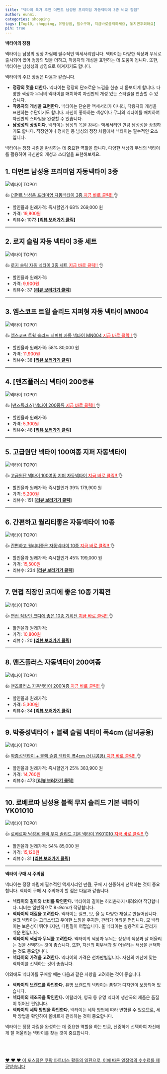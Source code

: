 ```yaml
---
title: "넥타이 특가 추천 더먼트 남성용 프리미엄 자동넥타이 3종 비교 장점"
author: eunmi.
categories: shopping
tags: [Top10, shopping, 유행상품, 필수구매, 지금바로클릭하세요, 놓치면후회해요]
pin: true
---
```

**넥타이의 장점**

넥타이는 남성의 정장 차림에 필수적인 액세서리입니다. 넥타이는 다양한 색상과 무늬로 출시되어 있어 정장의 멋을 더하고, 착용자의 개성을 표현하는 데 도움이 됩니다. 또한, 넥타이는 남성성의 상징으로 여겨지기도 합니다.

넥타이의 주요 장점은 다음과 같습니다.

* **정장의 멋을 더한다.** 넥타이는 정장의 단조로운 느낌을 한층 더 돋보이게 합니다. 다양한 색상과 무늬의 넥타이를 매치하여 자신만의 개성 있는 스타일을 연출할 수 있습니다.
* **착용자의 개성을 표현한다.** 넥타이는 단순한 액세서리가 아니라, 착용자의 개성을 표현하는 수단이기도 합니다. 자신이 좋아하는 색상이나 무늬의 넥타이를 매치하여 자신만의 스타일을 완성할 수 있습니다.
* **남성성의 상징이다.** 넥타이는 남성의 목을 감싸는 액세서리인 만큼 남성성을 상징하기도 합니다. 직장인이나 정치인 등 남성의 정장 차림에서 넥타이는 필수적인 요소입니다.

넥타이는 정장 차림을 완성하는 데 중요한 역할을 합니다. 다양한 색상과 무늬의 넥타이를 활용하여 자신만의 개성과 스타일을 표현해보세요.

   

## 1. 더먼트 남성용 프리미엄 자동넥타이 3종

![넥타이 TOP01](https://thumbnail6.coupangcdn.com/thumbnails/remote/230x230ex/image/vendor_inventory/0daf/35e18852a402bd2ba83d8acabd288c6a6fdeb9832ae9d6298c1526cf7506.jpg)


👍 [더먼트 남성용 프리미엄 자동넥타이 3종 <font color=red> 지금 바로 클릭!! </font> ](https://link.coupang.com/re/AFFSDP?lptag=AF3617701&subid=GithubCoopas&pageKey=7173168411&traceid=V0-153&itemId=18076184722&vendorItemId=85251503734) 👌 


- 할인율과 원래가격: 즉시할인가 68%  269,000   원
- 가격: <span style='color:red'>19,800원</span>
- 리뷰수: 1073  [**[리뷰 보러가기 클릭]**](https://link.coupang.com/re/AFFSDP?lptag=AF3617701&subid=GithubCoopas&pageKey=7173168411&traceid=V0-153&itemId=18076184722&vendorItemId=85251503734)

---


   

## 2. 로지 슬림 자동 넥타이 3종 세트

![넥타이 TOP01](https://thumbnail6.coupangcdn.com/thumbnails/remote/230x230ex/image/rs_quotation_api/hkho8c5w/8235932e83cd4fefa65bb732982c0c2c.jpg)


👍 [로지 슬림 자동 넥타이 3종 세트 <font color=red> 지금 바로 클릭!! </font> ](https://link.coupang.com/re/AFFSDP?lptag=AF3617701&subid=GithubCoopas&pageKey=6408249902&traceid=V0-153&itemId=13732102471&vendorItemId=81380306798) 👌 


- 할인율과 원래가격: 
- 가격: <span style='color:red'>9,900원</span>
- 리뷰수: 37  [**[리뷰 보러가기 클릭]**](https://link.coupang.com/re/AFFSDP?lptag=AF3617701&subid=GithubCoopas&pageKey=6408249902&traceid=V0-153&itemId=13732102471&vendorItemId=81380306798)

---


   

## 3. 엠스코프 트윌 솔리드 지퍼형 자동 넥타이 MN004

![넥타이 TOP01](https://thumbnail7.coupangcdn.com/thumbnails/remote/230x230ex/image/retail/images/3646375770216050-b0bd779a-68b2-4311-8316-2e9273a96658.jpg)


👍 [엠스코프 트윌 솔리드 지퍼형 자동 넥타이 MN004 <font color=red> 지금 바로 클릭!! </font> ](https://link.coupang.com/re/AFFSDP?lptag=AF3617701&subid=GithubCoopas&pageKey=1885514193&traceid=V0-153&itemId=3203943329&vendorItemId=71398938712) 👌 


- 할인율과 원래가격: 58%  80,000   원
- 가격: <span style='color:red'>11,900원</span>
- 리뷰수: 38  [**[리뷰 보러가기 클릭]**](https://link.coupang.com/re/AFFSDP?lptag=AF3617701&subid=GithubCoopas&pageKey=1885514193&traceid=V0-153&itemId=3203943329&vendorItemId=71398938712)

---


   

## 4. [맨즈플러스] 넥타이 200종류

![넥타이 TOP01](https://thumbnail6.coupangcdn.com/thumbnails/remote/230x230ex/image/vendor_inventory/83f7/81b56eb7b0879bf420d12ef9fa5ee2fba77e7b82e9c0853c7abfccbf34e3.jpg)


👍 [[맨즈플러스] 넥타이 200종류 <font color=red> 지금 바로 클릭!! </font> ](https://link.coupang.com/re/AFFSDP?lptag=AF3617701&subid=GithubCoopas&pageKey=104174161&traceid=V0-153&itemId=316080780&vendorItemId=3776363467) 👌 


- 할인율과 원래가격: 
- 가격: <span style='color:red'>5,300원</span>
- 리뷰수: 48  [**[리뷰 보러가기 클릭]**](https://link.coupang.com/re/AFFSDP?lptag=AF3617701&subid=GithubCoopas&pageKey=104174161&traceid=V0-153&itemId=316080780&vendorItemId=3776363467)

---


   

## 5. 고급원단 넥타이 100여종 지퍼 자동넥타이

![넥타이 TOP01](https://thumbnail9.coupangcdn.com/thumbnails/remote/230x230ex/image/vendor_inventory/d170/681b2cdd8856d87381f348f4c211517b0e825c437b8819c2e2bc2c05f5f3.jpg)


👍 [고급원단 넥타이 100여종 지퍼 자동넥타이 <font color=red> 지금 바로 클릭!! </font> ](https://link.coupang.com/re/AFFSDP?lptag=AF3617701&subid=GithubCoopas&pageKey=194555872&traceid=V0-153&itemId=558146938&vendorItemId=4466168451) 👌 


- 할인율과 원래가격: 즉시할인가 39%  179,900   원
- 가격: <span style='color:red'>5,200원</span>
- 리뷰수: 151  [**[리뷰 보러가기 클릭]**](https://link.coupang.com/re/AFFSDP?lptag=AF3617701&subid=GithubCoopas&pageKey=194555872&traceid=V0-153&itemId=558146938&vendorItemId=4466168451)

---


   

## 6. 간편하고 퀄리티좋은 자동넥타이 10종

![넥타이 TOP01](https://thumbnail7.coupangcdn.com/thumbnails/remote/230x230ex/image/vendor_inventory/b623/0a64bc6da14f5f783af3201a18b075799de8f33ccea330f9404e1c7203e8.jpg)


👍 [간편하고 퀄리티좋은 자동넥타이 10종 <font color=red> 지금 바로 클릭!! </font> ](https://link.coupang.com/re/AFFSDP?lptag=AF3617701&subid=GithubCoopas&pageKey=5286286981&traceid=V0-153&itemId=7585708611&vendorItemId=74876224609) 👌 


- 할인율과 원래가격: 즉시할인가 45%  199,000   원
- 가격: <span style='color:red'>15,500원</span>
- 리뷰수: 234  [**[리뷰 보러가기 클릭]**](https://link.coupang.com/re/AFFSDP?lptag=AF3617701&subid=GithubCoopas&pageKey=5286286981&traceid=V0-153&itemId=7585708611&vendorItemId=74876224609)

---


   

## 7. 면접 직장인 코디에 좋은 10종 기획전

![넥타이 TOP01](https://thumbnail6.coupangcdn.com/thumbnails/remote/230x230ex/image/vendor_inventory/4ead/4ca4e01434b806bf97c6fbd9a04d26b88397d1cdcef589eebf086530ada7.jpg)


👍 [면접 직장인 코디에 좋은 10종 기획전 <font color=red> 지금 바로 클릭!! </font> ](https://link.coupang.com/re/AFFSDP?lptag=AF3617701&subid=GithubCoopas&pageKey=5227254789&traceid=V0-153&itemId=7348891706&vendorItemId=74640113165) 👌 


- 할인율과 원래가격: 
- 가격: <span style='color:red'>10,800원</span>
- 리뷰수: 20  [**[리뷰 보러가기 클릭]**](https://link.coupang.com/re/AFFSDP?lptag=AF3617701&subid=GithubCoopas&pageKey=5227254789&traceid=V0-153&itemId=7348891706&vendorItemId=74640113165)

---


   

## 8. 맨즈플러스 자동넥타이 200여종

![넥타이 TOP01](https://thumbnail6.coupangcdn.com/thumbnails/remote/230x230ex/image/vendor_inventory/6f77/123fcdd332436349642c25faeceeab5dd7288208eac37e4257868e9d05f2.jpg)


👍 [맨즈플러스 자동넥타이 200여종 <font color=red> 지금 바로 클릭!! </font> ](https://link.coupang.com/re/AFFSDP?lptag=AF3617701&subid=GithubCoopas&pageKey=94332837&traceid=V0-153&itemId=291938130&vendorItemId=3717604897) 👌 


- 할인율과 원래가격: 
- 가격: <span style='color:red'>5,300원</span>
- 리뷰수: 34  [**[리뷰 보러가기 클릭]**](https://link.coupang.com/re/AFFSDP?lptag=AF3617701&subid=GithubCoopas&pageKey=94332837&traceid=V0-153&itemId=291938130&vendorItemId=3717604897)

---


   

## 9. 박종성넥타이 + 블랙 슬림 넥타이 폭4cm (남녀공용)

![넥타이 TOP01](https://thumbnail9.coupangcdn.com/thumbnails/remote/230x230ex/image/vendor_inventory/7a17/ec311873b05bc1aeb12cf098823fb9c1269ce75864a59d8ad025c6a06885.jpg)


👍 [박종성넥타이 + 블랙 슬림 넥타이 폭4cm (남녀공용) <font color=red> 지금 바로 클릭!! </font> ](https://link.coupang.com/re/AFFSDP?lptag=AF3617701&subid=GithubCoopas&pageKey=7604231743&traceid=V0-153&itemId=20123603344&vendorItemId=86909761272) 👌 


- 할인율과 원래가격: 즉시할인가 25%  383,900   원
- 가격: <span style='color:red'>14,760원</span>
- 리뷰수: 473  [**[리뷰 보러가기 클릭]**](https://link.coupang.com/re/AFFSDP?lptag=AF3617701&subid=GithubCoopas&pageKey=7604231743&traceid=V0-153&itemId=20123603344&vendorItemId=86909761272)

---


   

## 10. 로베르따 남성용 블랙 무지 솔리드 기본 넥타이 YK01010

![넥타이 TOP01](https://thumbnail10.coupangcdn.com/thumbnails/remote/230x230ex/image/vendor_inventory/04cb/61e22419d67458b645f097fc518882ba47a7d9cb01b8176c18320e442941.jpg)


👍 [로베르따 남성용 블랙 무지 솔리드 기본 넥타이 YK01010 <font color=red> 지금 바로 클릭!! </font> ](https://link.coupang.com/re/AFFSDP?lptag=AF3617701&subid=GithubCoopas&pageKey=4543628164&traceid=V0-153&itemId=5503546575&vendorItemId=72803147150) 👌 


- 할인율과 원래가격: 54%  85,000   원
- 가격: <span style='color:red'>15,120원</span>
- 리뷰수: 31  [**[리뷰 보러가기 클릭]**](https://link.coupang.com/re/AFFSDP?lptag=AF3617701&subid=GithubCoopas&pageKey=4543628164&traceid=V0-153&itemId=5503546575&vendorItemId=72803147150)

---
**넥타이 구매 시 주의점**

넥타이는 정장 차림에 필수적인 액세서리인 만큼, 구매 시 신중하게 선택하는 것이 중요합니다. 넥타이 구매 시 주의해야 할 점은 다음과 같습니다.

* **넥타이의 길이와 너비를 확인한다.** 넥타이의 길이는 허리춤까지 내려와야 적당합니다. 너비는 일반적으로 8~9cm가 적당합니다.
* **넥타이의 재질을 고려한다.** 넥타이는 실크, 모, 울 등 다양한 재질로 만들어집니다. 실크 넥타이는 고급스럽고 우아한 느낌을 주지만, 관리가 어려운 편입니다. 모 넥타이는 보온성이 뛰어나지만, 다림질이 어렵습니다. 울 넥타이는 실용적이고 관리가 쉬운 편입니다.
* **넥타이의 색상과 무늬를 고려한다.** 넥타이의 색상과 무늬는 정장의 색상과 잘 어울리는 것을 선택하는 것이 좋습니다. 또한, 자신의 피부색과 잘 어울리는 색상을 선택하는 것도 중요합니다.
* **넥타이의 가격을 고려한다.** 넥타이의 가격은 천차만별입니다. 자신의 예산에 맞는 넥타이를 선택하는 것이 좋습니다.

이외에도 넥타이를 구매할 때는 다음과 같은 사항을 고려하는 것이 좋습니다.

* **넥타이의 브랜드를 확인한다.** 유명 브랜드의 넥타이는 품질과 디자인이 보장되어 있습니다.
* **넥타이의 제조국을 확인한다.** 이탈리아, 영국 등 유명 넥타이 생산국의 제품은 품질이 뛰어난 편입니다.
* **넥타이의 세탁 방법을 확인한다.** 넥타이는 세탁 방법에 따라 변형될 수 있으므로, 세탁 방법을 확인하여 올바르게 관리하는 것이 중요합니다.

넥타이는 정장 차림을 완성하는 데 중요한 역할을 하는 만큼, 신중하게 선택하여 자신에게 잘 어울리는 넥타이를 찾는 것이 중요합니다.<br><br><br><br><br> [ ❤ ❤ ❤ 이 포스팅은 쿠팡 파트너스 활동의 일환으로, 이에 따른 일정액의 수수료를 제공받습니다](https://link.coupang.com/a/bcEFyh)